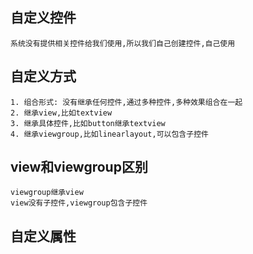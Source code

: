 ## 自定义控件
	系统没有提供相关控件给我们使用,所以我们自己创建控件,自己使用


## 自定义方式
	1. 组合形式: 没有继承任何控件,通过多种控件,多种效果组合在一起
	2. 继承view,比如textview
	3. 继承具体控件,比如button继承textview
	4. 继承viewgroup,比如linearlayout,可以包含子控件

## view和viewgroup区别
	viewgroup继承view
	view没有子控件,viewgroup包含子控件

## 自定义属性